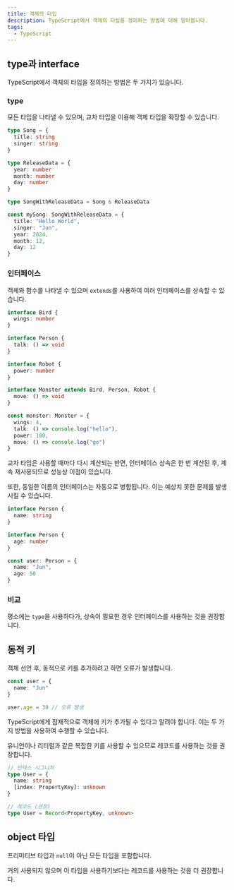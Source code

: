 ```yaml
---
title: 객체의 타입
description: TypeScript에서 객체의 타입을 정의하는 방법에 대해 알아봅니다.
tags:
  - TypeScript
---
```


## type과 interface

TypeScript에서 객체의 타입을 정의하는 방법은 두 가지가 있습니다.

### type

모든 타입을 나타낼 수 있으며, 교차 타입을 이용해 객체 타입을 확장할 수 있습니다.

```ts
type Song = {
  title: string
  singer: string
}

type ReleaseData = {
  year: number
  month: number
  day: number
}

type SongWithReleaseData = Song & ReleaseData

const mySong: SongWithReleaseData = {
  title: "Hello World",
  singer: "Jun",
  year: 2024,
  month: 12,
  day: 12
}
```

### 인터페이스

객체와 함수를 나타낼 수 있으며 `extends`를 사용하여 여러 인터페이스를 상속할 수 있습니다.

```ts
interface Bird {
  wings: number
}

interface Person {
  talk: () => void
}

interface Robot {
  power: number
}

interface Monster extends Bird, Person, Robot {
  move: () => void
}

const monster: Monster = {
  wings: 4,
  talk: () => console.log("hello"),
  power: 100,
  move: () => console.log("go")
}
```

교차 타입은 사용할 때마다 다시 계산되는 반면, 인터페이스 상속은 한 번 계산된 후, 계속 재사용되므로 성능상 이점이 있습니다.

또한, 동일한 이름의 인터페이스는 자동으로 병합됩니다. 이는 예상치 못한 문제를 발생시킬 수 있습니다.

```ts
interface Person {
  name: string
}

interface Person {
  age: number
}

const user: Person = {
  name: "Jun",
  age: 50
}
```
### 비교

평소에는 `type`을 사용하다가, 상속이 필요한 경우 인터페이스를 사용하는 것을 권장합니다.

## 동적 키

객체 선언 후, 동적으로 키를 추가하려고 하면 오류가 발생합니다.

```ts
const user = {
  name: "Jun"
}

user.age = 30 // 오류 발생
```

TypeScript에게 잠재적으로 객체에 키가 추가될 수 있다고 알려야 합니다. 이는 두 가지 방법을 사용하여 수행할 수 있습니다.

유니언이나 리터럴과 같은 복잡한 키를 사용할 수 있으므로 레코드를 사용하는 것을 권장합니다.

```ts
// 인덱스 시그니처
type User = {
  name: string
  [index: PropertyKey]: unknown
}

// 레코드 (권장)
type User = Record<PropertyKey, unknown>
```

## object 타입

프리미티브 타입과 `null`이 아닌 모든 타입을 포함합니다.

거의 사용되지 않으며 이 타입을 사용하기보다는 레코드를 사용하는 것을 더 권장합니다.
